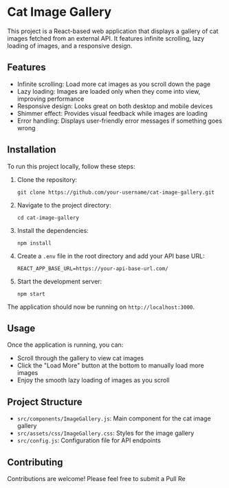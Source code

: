 # Cat Image Gallery

This project is a React-based web application that displays a gallery of cat images fetched from an external API. It features infinite scrolling, lazy loading of images, and a responsive design.

## Features

- Infinite scrolling: Load more cat images as you scroll down the page
- Lazy loading: Images are loaded only when they come into view, improving performance
- Responsive design: Looks great on both desktop and mobile devices
- Shimmer effect: Provides visual feedback while images are loading
- Error handling: Displays user-friendly error messages if something goes wrong

## Installation

To run this project locally, follow these steps:

1. Clone the repository:

   ```
   git clone https://github.com/your-username/cat-image-gallery.git
   ```

2. Navigate to the project directory:

   ```
   cd cat-image-gallery
   ```

3. Install the dependencies:

   ```
   npm install
   ```

4. Create a `.env` file in the root directory and add your API base URL:

   ```
   REACT_APP_BASE_URL=https://your-api-base-url.com/
   ```

5. Start the development server:
   ```
   npm start
   ```

The application should now be running on `http://localhost:3000`.

## Usage

Once the application is running, you can:

- Scroll through the gallery to view cat images
- Click the "Load More" button at the bottom to manually load more images
- Enjoy the smooth lazy loading of images as you scroll

## Project Structure

- `src/components/ImageGallery.js`: Main component for the cat image gallery
- `src/assets/css/ImageGallery.css`: Styles for the image gallery
- `src/config.js`: Configuration file for API endpoints

## Contributing

Contributions are welcome! Please feel free to submit a Pull Re
